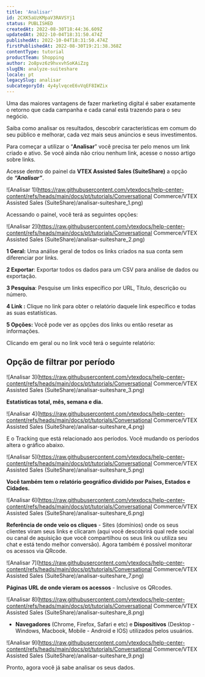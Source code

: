 ```yaml
---
title: 'Analisar'
id: 2CXK5aUzKMpaV3RAVSYj1
status: PUBLISHED
createdAt: 2022-08-30T18:44:36.609Z
updatedAt: 2022-10-04T18:31:50.474Z
publishedAt: 2022-10-04T18:31:50.474Z
firstPublishedAt: 2022-08-30T19:21:38.368Z
contentType: tutorial
productTeam: Shopping
author: 2o8pvz6z9hvxvhSoKAiZzg
slugEN: analyze-suiteshare
locale: pt
legacySlug: analisar
subcategoryId: 4y4ylvqceE6vVqEF8IWZix
---
```


Uma das maiores vantagens de fazer marketing digital é saber exatamente o retorno que cada campanha e cada canal está trazendo para o seu negócio.   

Saiba como analisar os resultados, descobrir características em comum do seu público e melhorar, cada vez mais seus anúncios e seus investimentos. 

Para começar a utilizar o “**Analisar**” você precisa ter pelo menos um link criado e ativo. Se você ainda não criou nenhum link, acesse o nosso artigo sobre links. 

Acesse dentro do painel da **VTEX Assisted Sales (SuiteShare)** a opção de _**“Analisar”**_. 

![Analisar 1](https://raw.githubusercontent.com/vtexdocs/help-center-content/refs/heads/main/docs/pt/tutorials/Conversational Commerce/VTEX Assisted Sales (SuiteShare)/analisar-suiteshare_1.png)

Acessando o painel, você terá as seguintes opções:

![Analisar 2](https://raw.githubusercontent.com/vtexdocs/help-center-content/refs/heads/main/docs/pt/tutorials/Conversational Commerce/VTEX Assisted Sales (SuiteShare)/analisar-suiteshare_2.png)

**1 Geral:** Uma análise geral de todos os links criados na sua conta sem diferenciar por links.

**2 Exportar**: Exportar todos os dados para um CSV para análise de dados ou exportação. 

**3 Pesquisa**: Pesquise um links específico por URL, Título, descrição ou número. 

**4 Link :** Clique no link para obter o relatório daquele link específico e todas as suas estatísticas.  

**5 Opções:** Você pode ver as opções dos links ou então resetar as informações. 

Clicando em geral ou no link você terá o seguinte relatório: 

## Opção de filtrar por período

![Analisar 3](https://raw.githubusercontent.com/vtexdocs/help-center-content/refs/heads/main/docs/pt/tutorials/Conversational Commerce/VTEX Assisted Sales (SuiteShare)/analisar-suiteshare_3.png)

**Estatísticas total, mês, semana e dia.** 

![Analisar 4](https://raw.githubusercontent.com/vtexdocs/help-center-content/refs/heads/main/docs/pt/tutorials/Conversational Commerce/VTEX Assisted Sales (SuiteShare)/analisar-suiteshare_4.png)

E o Tracking que está relacionado aos períodos. Você mudando os períodos altera o gráfico abaixo.

![Analisar 5](https://raw.githubusercontent.com/vtexdocs/help-center-content/refs/heads/main/docs/pt/tutorials/Conversational Commerce/VTEX Assisted Sales (SuiteShare)/analisar-suiteshare_5.png)

**Você também tem o relatório geográfico dividido por Países, Estados e Cidades.** 

![Analisar 6](https://raw.githubusercontent.com/vtexdocs/help-center-content/refs/heads/main/docs/pt/tutorials/Conversational Commerce/VTEX Assisted Sales (SuiteShare)/analisar-suiteshare_6.png)

**Referência de onde veio os cliques** - Sites (domínios) onde os seus clientes viram seus links e clicaram (aqui você descobrirá qual rede social ou canal de aquisição que você compartilhou os seus link ou utiliza seu chat e está tendo melhor conversão). Agora também é possível monitorar os acessos via QRcode.

![Analisar 7](https://raw.githubusercontent.com/vtexdocs/help-center-content/refs/heads/main/docs/pt/tutorials/Conversational Commerce/VTEX Assisted Sales (SuiteShare)/analisar-suiteshare_7.png)

**Páginas URL de onde vieram os acessos** - Inclusive os QRcodes. 

![Analisar 8](https://raw.githubusercontent.com/vtexdocs/help-center-content/refs/heads/main/docs/pt/tutorials/Conversational Commerce/VTEX Assisted Sales (SuiteShare)/analisar-suiteshare_8.png)

- **Navegadores** (Chrome, Firefox, Safari e etc) e **Dispositivos** (Desktop - Windows, Macbook, Mobile - Android e IOS) utilizados pelos usuários.

![Analisar 9](https://raw.githubusercontent.com/vtexdocs/help-center-content/refs/heads/main/docs/pt/tutorials/Conversational Commerce/VTEX Assisted Sales (SuiteShare)/analisar-suiteshare_9.png)

Pronto, agora você já sabe analisar os seus dados.
